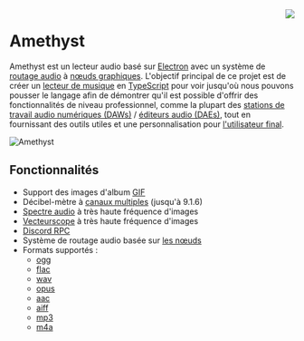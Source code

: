 <img align="right" src="https://media.discordapp.net/attachments/667464431562653706/1025732056124235826/icon.png?width=128&height=128">

# Amethyst

Amethyst est un lecteur audio basé sur [Electron](https://electronjs.org/) avec un système de [routage audio](https://en.wikipedia.org/wiki/Audio_signal_flow) à [nœuds graphiques](https://en.wikipedia.org/wiki/Node_graph_architecture). L'objectif principal de ce projet est de créer un [lecteur de musique](https://en.wikipedia.org/wiki/Media_player_software) en [TypeScript](https://www.typescriptlang.org/) pour voir jusqu'où nous pouvons pousser le langage afin de démontrer qu'il est possible d'offrir des fonctionnalités de niveau professionnel, comme la plupart des [stations de travail audio numériques (DAWs)](https://fr.wikipedia.org/wiki/Station_audionum%C3%A9rique) / [éditeurs audio (DAEs)](https://en.wikipedia.org/wiki/Audio_editing_software), tout en fournissant des outils utiles et une personnalisation pour [l'utilisateur final](https://en.wikipedia.org/wiki/End_user).


![Amethyst](https://cdn.discordapp.com/attachments/667464431562653706/1043343748593107004/image.png)

## Fonctionnalités
- Support des images d'album [GIF](https://en.wikipedia.org/wiki/GIF)
- Décibel-mètre à [canaux multiples](https://en.wikipedia.org/wiki/Surround_sound) (jusqu'à 9.1.6)
- [Spectre audio](https://en.wikipedia.org/wiki/Spectrum_analyzer) à très haute fréquence d'images
- [Vecteurscope](/components/vectorscope) à très haute fréquence d'images
- [Discord RPC](https://discord.com/developers/docs/topics/rpc)
- Système de routage audio basée sur [les nœuds](https://en.wikipedia.org/wiki/Node_graph_architecture)
- Formats supportés :
  - [ogg](https://en.wikipedia.org/wiki/Ogg)
  - [flac](https://en.wikipedia.org/wiki/FLAC)
  - [wav](https://en.wikipedia.org/wiki/WAV)
  - [opus](https://en.wikipedia.org/wiki/Opus_(audio_format))
  - [aac](https://en.wikipedia.org/wiki/Advanced_Audio_Coding)
  - [aiff](https://en.wikipedia.org/wiki/Audio_Interchange_File_Format)
  - [mp3](https://en.wikipedia.org/wiki/MP3)
  - [m4a](https://en.wikipedia.org/wiki/MP4_file_format)
